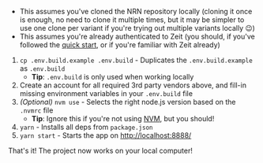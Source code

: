 - This assumes you've cloned the NRN repository locally (cloning it once is enough, no need to clone it multiple times, but it may be simpler to use one clone per variant if you're trying out multiple variants locally :wink:)
- This assumes you're already authenticated to Zeit (you should, if you've followed the [quick start](./quick-start), or if you're familiar with Zeit already)

1. `cp .env.build.example .env.build` - Duplicates the `.env.build.example` as `.env.build`
    - **Tip**: `.env.build` is only used when working locally
1. Create an account for all required 3rd party vendors above, and fill-in missing environment variables in your `.env.build` file
1. _(Optional)_ `nvm use` - Selects the right node.js version based on the `.nvmrc` file
    - **Tip**: Ignore this if you're not using [NVM](https://github.com/nvm-sh/nvm), but you should!
1. `yarn` - Installs all deps from `package.json`
1. `yarn start` - Starts the app on [http://localhost:8888/](http://localhost:8888/)

That's it! The project now works on your local computer!
